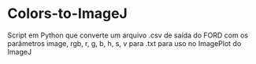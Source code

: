 # Colors-to-ImageJ
Script em Python que converte um arquivo .csv de saída do FORD com os parâmetros image, rgb, r, g, b, h, s, v para .txt para uso no ImagePlot do ImageJ
